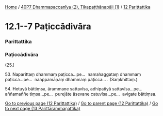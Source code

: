 
[Home](/) / [40P7 Dhammapaccanīya (2), Tikapaṭṭhānapāḷi (1)](/tipitaka/40P7.md) / [12 Parittattika](/tipitaka/40P7/12.md)

# 12.1--7 Paṭiccādivāra

### Parittattika

### Paṭiccādivāra

(25.)

53\. Naparittaṃ dhammaṃ paṭicca…pe…  namahaggataṃ dhammaṃ paṭicca…pe…  naappamāṇaṃ dhammaṃ paṭicca… . (Saṃkhittaṃ.)

54\. Hetuyā bāttiṃsa, ārammaṇe sattavīsa, adhipatiyā sattavīsa…pe…  aññamaññe tiṃsa…pe…  purejāte āsevane catuvīsa…pe…  avigate bāttiṃsa.

[Go to previous page (12 Parittattika)](/tipitaka/40P7/12.md) / [Go to parent page (12 Parittattika)](/tipitaka/40P7/12.md) / [Go to next page (13 Parittārammaṇattika)](/tipitaka/40P7/13.md)


